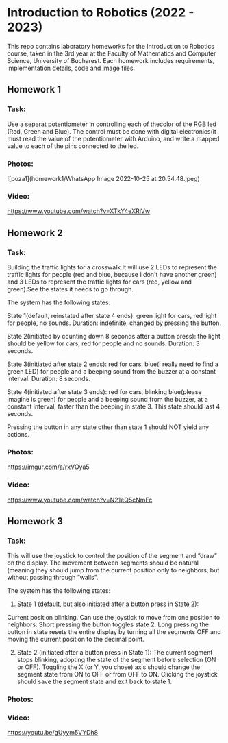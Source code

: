 # Introduction to Robotics (2022 - 2023)

This repo contains laboratory homeworks for the Introduction to Robotics course, taken in the 3rd year at the Faculty of Mathematics and Computer Science, University of Bucharest. Each homework includes requirements, implementation details, code and image files.

## Homework 1

### Task:
Use a separat potentiometer in controlling each of thecolor of the RGB led (Red, Green and Blue). The control must be done with digital electronics(it must read the value of the potentiometer with Arduino, and write a mapped value to each of the pins connected to the led.

### Photos:
![poza1](homework1/WhatsApp Image 2022-10-25 at 20.54.48.jpeg)

### Video:
https://www.youtube.com/watch?v=XTkY4eXRiVw

## Homework 2

### Task:
Building the traffic lights for a crosswalk.It will use 2 LEDs to represent the traffic lights for people (red and blue, because I don't have another green) and 3 LEDs to represent the traffic lights for cars (red, yellow and green).See the states it needs to go through.

The system has the following states:

State 1(default, reinstated after state 4 ends): green light for cars, red light for people, no sounds. Duration: indefinite, changed by pressing the button.

State 2(initiated by counting down 8 seconds after a button press): the light should be yellow for cars, red for people and no sounds. Duration: 3 seconds.

State 3(initiated after state 2 ends): red for cars, blue(I really need to find a green LED) for people and a beeping sound from the buzzer at a constant interval. Duration: 8 seconds.

State 4(initiated after state 3 ends):  red for cars, blinking blue(please imagine is green) for people and a beeping sound from the buzzer, at a constant interval,  faster than the beeping in state 3. This state should last 4 seconds.

Pressing the button in any state other than state 1 should NOT yield any actions.

### Photos:
https://imgur.com/a/rxVOya5

### Video:
https://www.youtube.com/watch?v=N21eQ5cNmFc

## Homework 3

### Task:
This will use the joystick to control the position of the segment and ”draw” on the display. The movement between segments should be natural (meaning they should jump from the current position only to neighbors, but without passing through ”walls”.

The system has the following states:

1. State 1 (default, but also initiated after a button press in State 2): 

Current position blinking. Can use the joystick to move from one position to neighbors. Short pressing the button toggles state 2. Long pressing the button in state resets the entire display by turning all the segments OFF and moving the current position to the decimal point.

2. State 2 (initiated after a button press in State 1): The current segment stops blinking, adopting the state of the segment before selection (ON or OFF). Toggling the X (or Y, you chose) axis should change the segment state from ON to OFF or from OFF to ON. Clicking the joystick should save the segment state and exit back to state 1.

### Photos:


### Video:
https://youtu.be/gUyym5VYDh8
